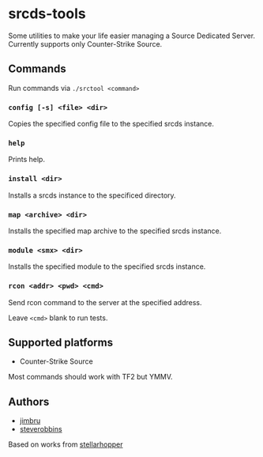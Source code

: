 srcds-tools
===

Some utilities to make your life easier managing a Source Dedicated Server.
Currently supports only Counter-Strike Source.

## Commands

Run commands via `./srctool <command>`

### `config [-s] <file> <dir>`

Copies the specified config file to the specified srcds instance.

### `help`

Prints help.

### `install <dir>`

Installs a srcds instance to the specificed directory.

### `map <archive> <dir>`

Installs the specified map archive to the specified srcds instance.

### `module <smx> <dir>`

Installs the specified module to the specified srcds instance.

### `rcon <addr> <pwd> <cmd>`

Send rcon command to the server at the specified address.

Leave `<cmd>` blank to run tests.

## Supported platforms

* Counter-Strike Source

Most commands should work with TF2 but YMMV.


## Authors

* [jimbru](https://github.com/jimbru)
* [steverobbins](https://github.com/steverobbins)

Based on works from [stellarhopper](https://github.com/stellarhopper/logstreamer)

